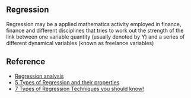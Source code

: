 ## Regression
Regression may be a applied mathematics activity employed in finance, finance and different disciplines that tries to work out the strength of the link between one variable quantity (usually denoted by Y) and a series of different dynamical variables (known as freelance variables)

## Reference

* [Regression analysis](https://en.wikipedia.org/wiki/Regression_analysis)
* [5 Types of Regression and their properties](https://towardsdatascience.com/5-types-of-regression-and-their-properties-c5e1fa12d55e)
* [7 Types of Regression Techniques you should know!](https://www.analyticsvidhya.com/blog/2015/08/comprehensive-guide-regression/)
